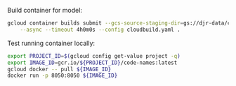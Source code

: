 Build container for model:
```bash
gcloud container builds submit --gcs-source-staging-dir=gs://djr-data/cloudbuild \
    --async --timeout 4h0m0s --config cloudbuild.yaml .
```

Test running container locally:
```bash
export PROJECT_ID=$(gcloud config get-value project -q)
export IMAGE_ID=gcr.io/${PROJECT_ID}/code-names:latest
gcloud docker -- pull ${IMAGE_ID}
docker run -p 8050:8050 ${IMAGE_ID}
```